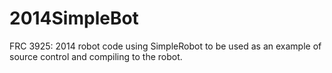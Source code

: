 2014SimpleBot
=============

FRC 3925: 2014 robot code using SimpleRobot to be used as an example of
source control and compiling to the robot.
